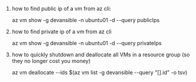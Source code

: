 1. how to find public ip of a vm from az cli:

   az vm show -g devansible -n ubuntu01 -d --query publicIps

2. how to find private ip of a vm from az cli

   az vm show -g devansible -n ubuntu01 -d --query privateIps

3. how to quickly shutdown and deallocate all VMs in a resource group (so they no longer cost you money)

   az vm deallocate --ids $(az vm list -g devansible --query "[].id" -o tsv)